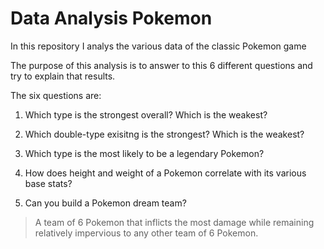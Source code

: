 # Data Analysis Pokemon
In this repository I analys the various data of the classic Pokemon game

The purpose of this analysis is to answer to this 6 different questions and try to explain that results.  

The six questions are:  
1. Which type is the strongest overall? Which is the weakest? 

2. Which double-type exisitng is the strongest? Which is the weakest?  

3. Which type is the most likely to be a legendary Pokemon?  

4. How does height and weight of a Pokemon correlate with its various base stats?  

5. Can you build a Pokemon dream team?  

  > A team of 6 Pokemon that inflicts the most damage while remaining relatively impervious to any other team of 6 Pokemon.
